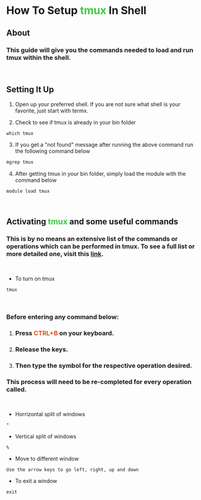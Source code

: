 # How To Setup **<span style="color:#3DCB3E">tmux</span>** In Shell


## **About**

### This guide will give you the commands needed to load and run tmux within the shell.

<br/>

## **Setting It Up**


1. Open up your preferred shell. If you are not sure what shell is your favorite, just start with termx.

2. Check to see if tmux is already in your bin folder
```
which tmux
```

3. If you get a "not found" message after running the above command run the following command below
```bash
mgrep tmux
```

4. After getting tmux in your bin folder, simply load the module with the command below
```bash
module load tmux
```

<br/>

## **Activating **<span style="color:#3DCB3E">tmux</span>** and some useful commands**

### This is by no means an extensive list of the commands or operations which can be performed in tmux. To see a full list or more detailed one, visit this [link](https://man.openbsd.org/OpenBSD-current/man1/tmux.1).

<br/>

* To turn on tmux
```bash
tmux
```

<br/>

### **Before entering any command below:**


 1. ### Press **<span style="color:#E34F1B">CTRL+B</span>** on your keyboard.
 2. ### Release the keys. 
 3. ### Then type the symbol for the respective operation desired.

 ### **This process will need to be re-completed for every operation called.**

<br/>

* Horrizontal split of windows
```
"
```

* Vertical split of windows
```
%
```

* Move to different window
```
Use the arrow keys to go left, right, up and down
```

* To exit a window
```
exit
```